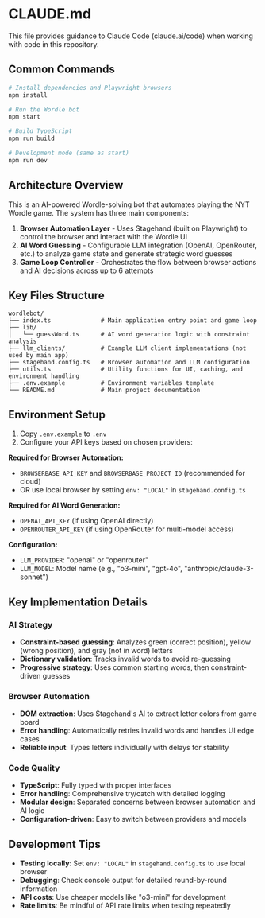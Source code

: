 # CLAUDE.md

This file provides guidance to Claude Code (claude.ai/code) when working with code in this repository.

## Common Commands

```bash
# Install dependencies and Playwright browsers
npm install

# Run the Wordle bot
npm start

# Build TypeScript
npm run build

# Development mode (same as start)
npm run dev
```

## Architecture Overview

This is an AI-powered Wordle-solving bot that automates playing the NYT Wordle game. The system has three main components:

1. **Browser Automation Layer** - Uses Stagehand (built on Playwright) to control the browser and interact with the Wordle UI
2. **AI Word Guessing** - Configurable LLM integration (OpenAI, OpenRouter, etc.) to analyze game state and generate strategic word guesses
3. **Game Loop Controller** - Orchestrates the flow between browser actions and AI decisions across up to 6 attempts

## Key Files Structure

```
wordlebot/
├── index.ts              # Main application entry point and game loop
├── lib/
│   └── guessWord.ts      # AI word generation logic with constraint analysis
├── llm_clients/          # Example LLM client implementations (not used by main app)
├── stagehand.config.ts   # Browser automation and LLM configuration
├── utils.ts              # Utility functions for UI, caching, and environment handling
├── .env.example          # Environment variables template
└── README.md             # Main project documentation
```

## Environment Setup

1. Copy `.env.example` to `.env`
2. Configure your API keys based on chosen providers:

**Required for Browser Automation:**
- `BROWSERBASE_API_KEY` and `BROWSERBASE_PROJECT_ID` (recommended for cloud)
- OR use local browser by setting `env: "LOCAL"` in `stagehand.config.ts`

**Required for AI Word Generation:**
- `OPENAI_API_KEY` (if using OpenAI directly)
- `OPENROUTER_API_KEY` (if using OpenRouter for multi-model access)

**Configuration:**
- `LLM_PROVIDER`: "openai" or "openrouter"
- `LLM_MODEL`: Model name (e.g., "o3-mini", "gpt-4o", "anthropic/claude-3-sonnet")

## Key Implementation Details

### AI Strategy
- **Constraint-based guessing**: Analyzes green (correct position), yellow (wrong position), and gray (not in word) letters
- **Dictionary validation**: Tracks invalid words to avoid re-guessing
- **Progressive strategy**: Uses common starting words, then constraint-driven guesses

### Browser Automation
- **DOM extraction**: Uses Stagehand's AI to extract letter colors from game board
- **Error handling**: Automatically retries invalid words and handles UI edge cases
- **Reliable input**: Types letters individually with delays for stability

### Code Quality
- **TypeScript**: Fully typed with proper interfaces
- **Error handling**: Comprehensive try/catch with detailed logging
- **Modular design**: Separated concerns between browser automation and AI logic
- **Configuration-driven**: Easy to switch between providers and models

## Development Tips

- **Testing locally**: Set `env: "LOCAL"` in `stagehand.config.ts` to use local browser
- **Debugging**: Check console output for detailed round-by-round information
- **API costs**: Use cheaper models like "o3-mini" for development
- **Rate limits**: Be mindful of API rate limits when testing repeatedly